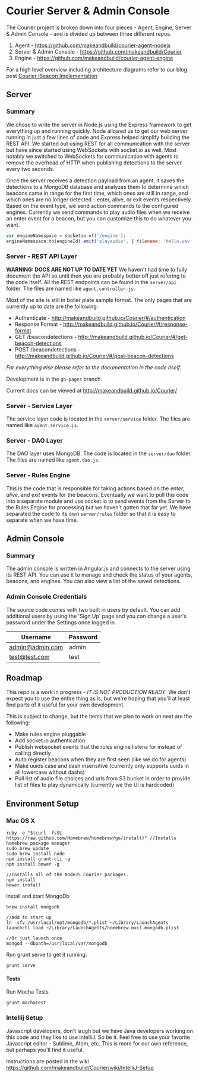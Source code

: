 Courier Server & Admin Console
=======
The Courier project is broken down into four pieces - Agent, Engine, Server & Admin Console - and is divided up between three different repos.

1. Agent - https://github.com/makeandbuild/courier-agent-nodejs
2. Server & Admin Console - https://github.com/makeandbuild/Courier
3. Engine - https://github.com/makeandbuild/courier-agent-engine

For a high level overview including architecture diagrams refer to our blog post [Courier iBeacon Implementation](http://makeandbuild.com/blog/post/courier-ibeacon-implementation)

## Server

### Summary
We chose to write the server in Node.js using the Express framework to get everything up and running quickly.  Node allowed us to get our web server running in just a few lines of code and Express helped simplify building the REST API.  We started out using REST for all communication with the server but have since started using WebSockets with socket.io as well.  Most notably we switched to WebSockets for communication with agents to remove the overhead of HTTP when publishing detections to the server every two seconds.

Once the server receives a detection payload from an agent, it saves the detections to a MongoDB database and analyzes them to determine which beacons came in range for the first time, which ones are still in range, and which ones are no longer detected - enter, alive, or exit events respectively.  Based on the event type, we send action commands to the configured engines.  Currently we send commands to play audio files when we receive an enter event for a beacon, but you can customize this to do whatever you want.

```javascript
var engineNamespace = socketio.of('/engine');
engineNamespace.to(engineId).emit('playaudio', { filename: 'hello.wav' });
```

### Server - REST API Layer
**WARNING: DOCS ARE NOT UP TO DATE YET**  We haven't had time to fully document the API so until then you are probably better off just refering to the code itself.  All the REST endpoints can be found in the ```server/api``` folder.  The files are named like ```agent.controller.js```.

Most of the site is still in boiler plate sample format.  The only pages that are currently up to date are the following:

* Authenticate - http://makeandbuild.github.io/Courier/#/authentication
* Response Format - http://makeandbuild.github.io/Courier/#/response-format
* GET /beacondetections - http://makeandbuild.github.io/Courier/#/get-beacon-detections
* POST /beacondetections - http://makeandbuild.github.io/Courier/#/post-beacon-detections

_For everything else please refer to the documentation in the code itself._

Development is in the ```gh-pages``` branch.

Current docs can be viewed at http://makeandbuild.github.io/Courier/

### Server - Service Layer
The service layer code is located in the ```server/service``` folder.  The files are named like ```agent.service.js```.

### Server - DAO Layer
The DAO layer uses MongoDB.  The code is located in the ```server/dao``` folder.  The files are named like ```agent.dao.js```.

### Server - Rules Engine
This is the code that is responsible for taking actions based on the _enter_, _alive_, and _exit_ events for the beacons.  Eventually we want to pull this code into a separate module and use socket.io to send events from the Server to the Rules Engine for processing but we haven't gotten that far yet.  We have separated the code to its own ```server/rules``` folder so that it is easy to separate when we have time.

## Admin Console

### Summary
The admin console is written in Angular.js and connects to the server using its REST API.  You can use it to manage and check the status of your agents, beacons, and engines.  You can also view a list of the saved detections.

### Admin Console Credentials
The source code comes with two built in users by default.  You can add additional users by using the 'Sign Up' page and you can change a user's password under the Settings once logged in.

|Username|Password|
|--------|--------|
|admin@admin.com|admin|
|test@test.com|test|

## Roadmap
This repo is a work in progress - *IT IS NOT PRODUCTION READY*.  We don't expect you to use the entire thing as is, but we're hoping that you'll at least find parts of it useful for your own development.

This is subject to change, but the items that we plan to work on next are the following:
- Make rules engine pluggable
- Add socket.io authentication
- Publish websocket events that the rules engine listens for instead of calling directly
- Auto register beacons when they are first seen (like we do for agents)
- Make uuids case and dash insensitive (currently only supports uuids in all lowercase without dashs)
- Pull list of audio file choices and urls from S3 bucket in order to provide list of files to play dynamically (currently we the UI is hardcoded)

## Environment Setup

### Mac OS X 

```
ruby -e "$(curl -fsSL https://raw.github.com/Homebrew/homebrew/go/install)" //Installs homebrew package manager
sudo brew update
sudo brew install node
npm install grunt-cli -g
npm install bower -g

//Installs all of the NodeJS Courier packages.
npm install
bower install
```

Install and start MongoDb

```
brew install mongodb

//Add to start up
ln -sfv /usr/local/opt/mongodb/*.plist ~/Library/LaunchAgents
launchctl load ~/Library/LaunchAgents/homebrew.mxcl.mongodb.plist

//Or just launch once
mongod --dbpath=/usr/local/var/mongodb
```

Run grunt serve to get it running:

```
grunt serve
```

#### Tests

Run Mocha Tests
```
grunt mochaTest
```

### Intellij Setup
Javascript developers, don't laugh but we have Java developers working on this code and they like to use IntelliJ.  So be it.  Feel free to use your favorite Javascript editor - Sublime, Atom, etc.  This is more for our own reference, but perhaps you'll find it useful.

Instructions are posted in the wiki https://github.com/makeandbuild/Courier/wiki/IntelliJ-Setup

